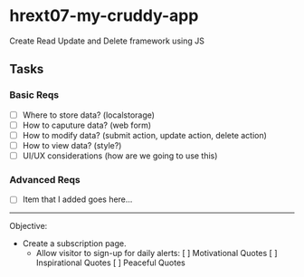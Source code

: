 # hrext07-my-cruddy-app
Create Read Update and Delete framework using JS


## Tasks

### Basic Reqs
- [ ] Where to store data? (localstorage)
- [ ] How to caputure data? (web form)
- [ ] How to modify data? (submit action, update action, delete action)
- [ ] How to view data? (style?)
- [ ] UI/UX considerations (how are we going to use this)

### Advanced Reqs
- [ ] Item that I added goes here...
-----------------------------------------------------------

Objective:

 * Create a subscription page.
   * Allow visitor to sign-up for daily alerts:
     [ ] Motivational Quotes
     [ ] Inspirational Quotes
     [ ] Peaceful Quotes

<!-- * App requirements:

- [ ] Define interface
	* madeEasy: Generates random result based on filters provided (bar, restaraunt, lounge, location, price range, etc.)

	                Roles
	  - Customer/User | Service Provider

- [ ] What will the data model look like? (Going Out Made Simple, Experience New.)

	* Form (User Creates Account)

	* User (Key Roles):
	  - Selects Filters -> Submits Random Generator
	    (Result Returned Based on Filters)

	* User Prompted: '[Lets Go!] or [New Selection]' 
	  - If User selects 'Lets Go!' 
	    * provide company information: address, number, hours of operation && store data in user account.

	  - If User selects 'New Selection'
	    * generate new random result for User based on filters

- [ ] What will the design look like?
	* Sleek, Modern, Simple, Fun -->
